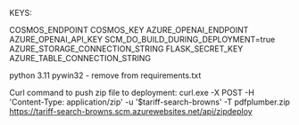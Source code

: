 KEYS:

COSMOS_ENDPOINT
COSMOS_KEY
AZURE_OPENAI_ENDPOINT
AZURE_OPENAI_API_KEY
SCM_DO_BUILD_DURING_DEPLOYMENT=true
AZURE_STORAGE_CONNECTION_STRING
FLASK_SECRET_KEY
AZURE_TABLE_CONNECTION_STRING


python 3.11
pywin32 - remove from requirements.txt

Curl command to push zip file to deployment:
curl.exe -X POST -H 'Content-Type: application/zip' -u '$tariff-search-browns' -T pdfplumber.zip https://tariff-search-browns.scm.azurewebsites.net/api/zipdeploy